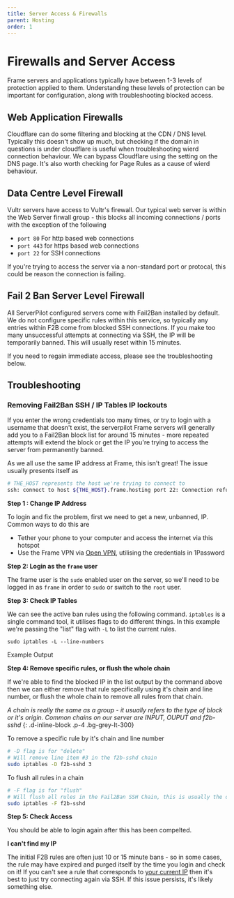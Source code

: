 ```yaml
---
title: Server Access & Firewalls
parent: Hosting
order: 1
---
```

# Firewalls and Server Access #

Frame servers and applications typically have between 1-3 levels of protection applied to them. Understanding these levels of protection can be important for configuration, along with troubleshooting blocked access.

## Web Application Firewalls ##

Cloudflare can do some filtering and blocking at the CDN / DNS level. Typically this doesn't show up much, but checking if the domain in questions is under cloudflare is useful when troubleshooting wierd connection behaviour. We can bypass Cloudflare using the setting on the DNS page. It's also worth checking for Page Rules as a cause of wierd behaviour.

## Data Centre Level Firewall ##

Vultr servers have access to Vultr's firewall. Our typical web server is within the Web Server firwall group - this blocks all incoming connections / ports with the exception of the following
 - `port 80` For http based web connections
 - `port 443` for https based web connections
 - `port 22` for SSH connections

 If you're trying to access the server via a non-standard port or protocal, this could be reason the connection is failing.


 ## Fail 2 Ban Server Level Firewall ##

 All ServerPilot configured servers come with Fail2Ban installed by default. We do not configure specific rules within this service, so typically any entries within F2B come from blocked SSH connections. If you make too many unsuccessful attempts at connecting via SSH, the IP will be temporarily banned. This will usually reset within 15 minutes. 

If you need to regain immediate access, please see the troubleshooting below.

## Troubleshooting ##

### Removing Fail2Ban SSH / IP Tables IP lockouts ###

If you enter the wrong credentials too many times, or try to login with a username that doesn't exist, the serverpilot Frame servers will generally add you to a Fail2Ban block list for around 15 minutes - more repeated attempts will extend the block or get the IP you're trying to access the server from permanently banned.

As we all use the same IP address at Frame, this isn't great! The issue usually presents itself as

```bash
# THE_HOST represents the host we're trying to connect to
ssh: connect to host ${THE_HOST}.frame.hosting port 22: Connection refused
````

**Step 1 : Change IP Address**

To login and fix the problem, first we need to get a new, unbanned, IP. Common ways to do this are

- Tether your phone to your computer and access the internet via this hotspot
- Use the Frame VPN via [Open VPN](https://openvpn.net/), utilising the credentials in 1Password

**Step 2: Login as the `frame` user**

The frame user is the `sudo` enabled user on the server, so we'll need to be logged in as `frame` in order to `sudo` or switch to the `root` user.

**Step 3: Check IP Tables**

We can see the active ban rules using the following command. `iptables` is a single command tool, it utilises flags to do different things. In this example we're passing the "list" flag with `-L` to list the current rules.

`sudo iptables -L --line-numbers`

Example Output

**Step 4: Remove specific rules, or flush the whole chain**

If we're able to find the blocked IP in the list output by the command above then we can either remove that rule specifically using it's chain and line number, or flush the whole chain to remove all rules from that chain. 

_A chain is really the same as a group - it usually refers to the type of block or it's origin. Common chains on our server are INPUT, OUPUT and f2b-sshd_
{: .d-inline-block .p-4 .bg-grey-lt-300}

To remove a specific rule by it's chain and line number

```bash
# -D flag is for "delete"
# Will remove line item #3 in the f2b-sshd chain
sudo iptables -D f2b-sshd 3
````

To flush all rules in a chain

```bash
# -F flag is for "flush"
# Will flush all rules in the Fail2Ban SSH Chain, this is usually the one responsible for SSH lockouts
sudo iptables -F f2b-sshd
```

**Step 5: Check Access**

You should be able to login again after this has been compelted.

**I can't find my IP**

The initial F2B rules are often just 10 or 15 minute bans - so in some cases, the rule may have expired and purged itself by the time you login and check on it! If you can't see a rule that corresponds to [your current IP](https://whatismyipaddress.com/) then it's best to just try connecting again via SSH. If this issue persists, it's likely something else. 